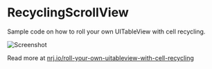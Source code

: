 RecyclingScrollView
============================

Sample code on how to roll your own UITableView with cell recycling.

![Screenshot](https://i.imgur.com/0Uo1kzJ.gif)

Read more at [nrj.io/roll-your-own-uitableview-with-cell-recycling](https://nrj.io/roll-your-own-uitableview-with-cell-recycling)
